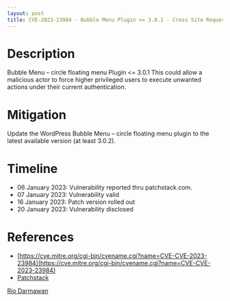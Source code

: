 ```yaml
---
layout: post
title: CVE-2023-23984 - Bubble Menu Plugin <= 3.0.1 - Cross Site Request Forgery (CSRF)
---
```


Description
============
Bubble Menu – circle floating menu Plugin <= 3.0.1 This could allow a malicious actor to force higher privileged users to execute unwanted actions under their current authentication.

Mitigation
============ 
Update the WordPress Bubble Menu – circle floating menu plugin to the latest available version (at least 3.0.2).

Timeline
============ 
  * 06 January 2023: Vulnerability reported thru patchstack.com.
  * 07 January 2023: Vulnerability valid
  * 16 January 2023: Patch version rolled out
  * 20 January 2023: Vulnerability disclosed

References
============ 
  * [https://cve.mitre.org/cgi-bin/cvename.cgi?name=CVE-CVE-2023-23984](https://cve.mitre.org/cgi-bin/cvename.cgi?name=CVE-CVE-2023-23984)
  * [Patchstack](https://patchstack.com/database/vulnerability/bubble-menu/wordpress-bubble-menu-circle-floating-menu-plugin-3-0-1-cross-site-request-forgery-csrf)



[Rio Darmawan](https://patchstack.com/database/researcher/0f0ce3de-fbab-4348-9729-a5ef92c74b3e)
